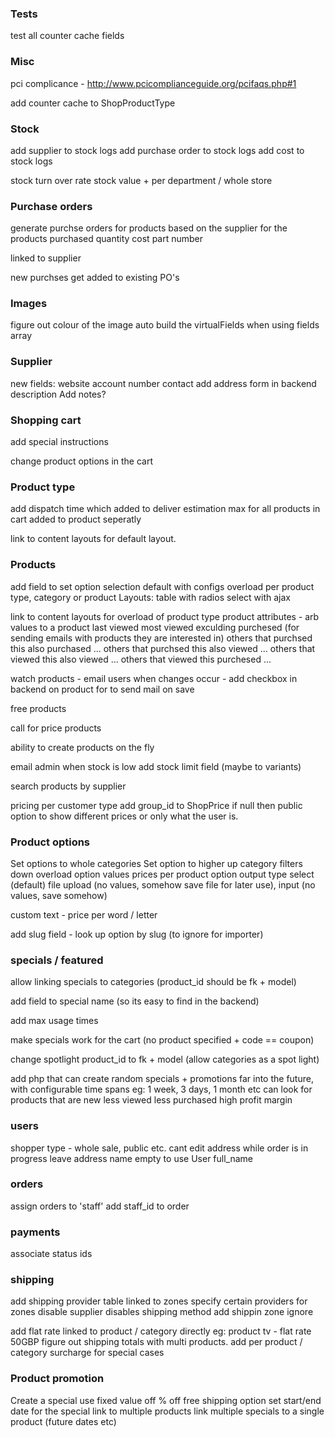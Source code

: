 ### Tests

test all counter cache fields

### Misc

pci complicance - http://www.pcicomplianceguide.org/pcifaqs.php#1

add counter cache to ShopProductType

### Stock

add supplier to stock logs
add purchase order to stock logs
add cost to stock logs

stock turn over rate
stock value + per department / whole store

### Purchase orders

generate purchse orders for products based on the supplier for the products purchased
	quantity
	cost
	part number

linked to supplier

new purchses get added to existing PO's

### Images

figure out colour of the image
auto build the virtualFields when using fields array

### Supplier

new fields:
	website
	account number
	contact
add address form in backend
description
Add notes?


### Shopping cart

add special instructions

change product options in the cart

### Product type

add dispatch time which
	added to deliver estimation
		max for all products in cart
		added to product seperatly

link to content layouts for default layout.

### Products

add field to set option selection
	default with configs
	overload per product type, category or product
	Layouts:
		table with radios
		select with ajax

link to content layouts for overload of product type
product attributes - arb values to a product
last viewed
most viewed exculding purchesed (for sending emails with products they are interested in)
others that purchsed this also purchased ...
others that purchsed this also viewed ...
others that viewed this also viewed ...
others that viewed this purchesed ...

watch products - email users when changes occur
	- add checkbox in backend on product for to send mail on save

free products

call for price products

ability to create products on the fly

email admin when stock is low
	add stock limit field (maybe to variants)

search products by supplier

pricing per customer type
	add group_id to ShopPrice
	if null then public
	option to show different prices or only what the user is.


### Product options

Set options to whole categories
Set option to higher up category filters down
overload option values prices per product
option output type
	select	(default)
	file upload (no values, somehow save file for later use),
	input (no values, save somehow)

custom text - price per word / letter

add slug field - look up option by slug (to ignore for importer)


### specials / featured

allow linking specials to categories (product_id should be fk + model)

add field to special
	name (so its easy to find in the backend)

add max usage times

make specials work for the cart (no product specified + code == coupon)

change spotlight product_id to fk + model (allow categories as a spot light)

add php that can create random specials + promotions
	far into the future, with configurable time spans eg: 1 week, 3 days, 1 month etc
	can look for products that are
		new
		less viewed
		less purchased
		high profit margin

### users

shopper type - whole sale, public etc.
cant edit address while order is in progress
leave address name empty to use User full_name

### orders

assign orders to 'staff'
	add staff_id to order


### payments

associate status ids

### shipping

add shipping provider table
	linked to zones
	specify certain providers for zones
	disable supplier disables shipping method
add shippin zone ignore

add flat rate linked to product / category directly
	eg: product tv - flat rate 50GBP
	figure out shipping totals with multi products.
add per product / category surcharge for special cases

### Product promotion

Create a special
	use fixed value off
	% off
	free shipping option
	set start/end date for the special
	link to multiple products
	link multiple specials to a single product (future dates etc)